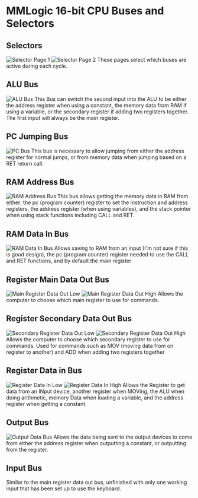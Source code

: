 # MMLogic 16-bit CPU Buses and Selectors

## Selectors
![Selector Page 1][selector1]
![Selector Page 2][selector2]
These pages select which buses are active during each cycle.


## ALU Bus
![ALU Bus][aluBus]
This Bus can switch the second input into the ALU to be either the address register when using a constant, the memory data from RAM if using a variable, or the secondary register if adding two registers together. The first input will always be the main register.

## PC Jumping Bus
![PC Bus][pcBus]
This bus is necessary to allow jumping from either the address register for normal jumps, or from memory data when jumping based on a RET return call. 

## RAM Address Bus
![RAM Address Bus][ramAddressBus]
This bus allows getting the memory data in RAM from either: the pc (program counter) register to set the instruction and address registers, the address register (when using variables), and the stack pointer when using stack functions including CALL and RET.

## RAM Data In Bus
![RAM Data In Bus][ramDataInBus]
Allows saving to RAM from an input (I'm not sure if this is good design), the pc (program counter) register needed to use the CALL and RET functions, and by default the main register

## Register Main Data Out Bus
![Main Register Data Out Low][regMainOutLow]
![Main Register Data Out High][regMainOutHigh]
Allows the computer to choose which main register to use for commands. 

## Register Secondary Data Out Bus
![Secondary Register Data Out Low][regSecondaryOutLow]
![Secondary Register Data Out High][regSecondaryOutHigh]
Allows the computer to choose which secondary register to use for commands. Used for commands such as MOV (moving data from on register to another) and ADD when adding two registers together


## Register Data in Bus
![Register Data In Low][regInLow]
![Register Data In High][regInHigh]
Allows the Register to get data from an INput device, another register when MOVing, the ALU when doing arithmetic, memory Data when loading a variable, and the address register when getting a constant.

## Output Bus
![Output Data Bus][outputBus]
Allows the data being sent to the output devices to come from either the address register when outputting a constant, or outputting from the register.

## Input Bus
Similar to the main register data out bus, unfinished with only one working input that has been set up to use the keyboard.


[selector1]: https://grexel.github.io/JCompiler/MML_16bit/BUSES/Selector1.JPG "Selector Page 1"
[selector2]: https://grexel.github.io/JCompiler/MML_16bit/BUSES/Selector2.JPG "Selector Page 2"
[aluBus]: https://grexel.github.io/JCompiler/MML_16bit/BUSES/ALUAddend2BUS.JPG "ALU Bus"
[pcBus]: https://grexel.github.io/JCompiler/MML_16bit/BUSES/PCJumpBUS.JPG "PC Jump Bus"
[ramAddressBus]: https://grexel.github.io/JCompiler/MML_16bit/BUSES/RAMAddressBUS.JPG "RAM Address Bus"
[ramDataInBus]: https://grexel.github.io/JCompiler/MML_16bit/BUSES/RAMDataInBUS.JPG "RAM Data In Bus"
[regMainOutLow]: https://grexel.github.io/JCompiler/MML_16bit/BUSES/RegisterMainDataOutBUSLow.JPG "Main Register Data Out Low"
[regMainOutHigh]: https://grexel.github.io/JCompiler/MML_16bit/BUSES/RegisterMainDataOutBUSHigh.JPG "Main Register Data Out High"
[regSecondaryOutLow]: https://grexel.github.io/JCompiler/MML_16bit/BUSES/RegisterSecondaryDataOutBUSLow.JPG "Secondary Register Data Out Low"
[regSecondaryOutHigh]: https://grexel.github.io/JCompiler/MML_16bit/BUSES/RegisterSecondaryDataOutBUSHigh.JPG "Secondary Register Data Out High"
[regInLow]: https://grexel.github.io/JCompiler/MML_16bit/BUSES/RegisterDataInBUSLow.JPG "Register Data In Low"
[regInHigh]: https://grexel.github.io/JCompiler/MML_16bit/BUSES/RegisterDataInBUSHigh.JPG "Register Data In High"
[outputBus]: https://grexel.github.io/JCompiler/MML_16bit/BUSES/OutputDataInBUS.JPG "Output Data In"